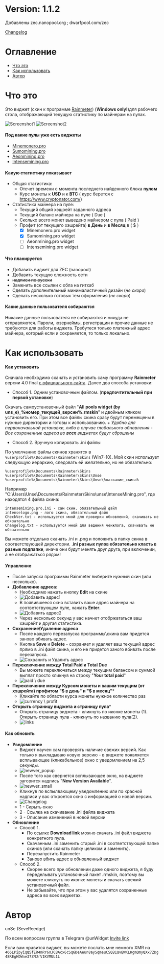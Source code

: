 # Version: 1.1.2
Добавлены zec.nanopool.org ; dwarfpool.com/zec

[Changelog](https://github.com/Unse/unWidget-miner-stats/blob/master/Changelog.md)
# Оглавление
- [Что это](#Что-это)
- [Как использовать](#Как-использовать)
- [Автор](#Автор)
# Что это
Это виджет (скин к программе [Rainmeter](https://www.rainmeter.net/)) (**Windows only!**)для рабочего стола, отображающий текущую статистику по майнерам на пулах.

![Screenshot1](https://raw.githubusercontent.com/Unse/unWidget-miner-stats/master/ScreenShots/bgsolid-0-bgblack.png)
![Screenshot2](https://raw.githubusercontent.com/Unse/unWidget-miner-stats/master/ScreenShots/bgsolid-100-bgwhite.png)

#### Под какие пулы уже есть виджеты

* [Minemonero.pro](https://minemonero.pro)
* [Sumomining.pro](https://Sumomining.pro)
* [Aeonmining.pro](https://Aeonmining.pro)
* [Intensemining.pro](https://Intensemining.pro)

#### Какую статистику показывает

- Общая статистика:
  - Отсчет времени с момента последнего найденного блока **пулом**
  - Курс монеты к **USD** и к **BTC** ( курс берется с https://www.cryptonator.com/)
- Статистика майнера на пуле:
  - Текущий общий хэшрейт заданного адреса
  - Текущий баланс майнера на пуле ( Due )
  - Сколько всего монет выведено майнером с пула ( Paid )
  - Профит (от текущего хэшрейта) **в День** и **в Месяц** в ( $ )
    - [x] Minemonero.pro widget
    - [x] Sumomining.pro widget
    - [ ] Aeonmining.pro widget
    - [ ] Intensemining.pro widget

#### Что планируется

- Добавить виджет для ZEC (nanopool)
- Добавить текущую сложность сети
- ~~надписи по русски~~
- Заменить все ссылки с обла на гитхаб
- Сделать дополнительный минималистичный дизайн (_не скоро_)
- Сделать несколько готовых тем оформления (_не скоро_)

#### Какие данные пользователя собираются

Никакие данные пользователя не собираются и никуда не отправляются. Пароли, юзернеймы, регистрации и прочие данные не требуются для работы виджета. Требутеся только платежный адрес майнера, который если и сохраняется, то только локально.

# Как использовать

#### Как установить
Сначала необходимо скачать и установить саму программу **Rainmeter** версии 4.0 final [с официального сайта](https://www.rainmeter.net/).
Далее два способа установки:
- Способ 1. Одним установочным файлом. (**предпочтительный при первой установке**)

Скачать самоустановочный файл "**All pools widget (by uns\_e)\_%номер_текущей_версии%.rmskin**" и двойным кликом установить его. При этом все файлы скина сразу будут перемещены в нужные директории и готовы к использованию.
_\+ Удобно для первоначальной установки, либо в случае глобального обновления_
_\- Все сохраненные адреса во **всех** виджетах будут сброшены_
- Способ 2. Вручную копировать .ini файлы

По умолчанию файлы скинов хранятся в `%userprofile%\Documents\Rainmeter\Skins` (Win7-10). Мой скин использует следующую иерархию, следовать ей желательно, но не обязательно:
```
%userprofile%\Documents\Rainmeter\Skins
%userprofile%\Documents\Rainmeter\Skins\Unse
%userprofile%\Documents\Rainmeter\Skins\Unse\%название_скина%
```
Например "C:\Users\Unse\Documents\Rainmeter\Skins\unse\IntenseMining.pro\", где находятся 4 файла скина:
```
intensemining.pro.ini - сам скин, обязательный файл
intenselogo.png - лого скина, обязательный файл
CheckVer.txt - используется мной для проверки обновлений, скачивать не обязательно
Changelog.txt - используется мной для ведения ченжлога, скачивать не обязательно
```
Вы можете отдельно скачать .ini и .png и положить в папку скина в соответствующей директории.
**.ini разных пулов обязательно класть в разные подпапки**, иначе они будут менять друг друга, при включении, а не отображаться рядом!

#### Управление
- После запуска программы Rainmeter выберите нужный скин (или несколько).
- **Добавление адреса:**
  - Необходимо нажать кнопку **Edit** на скине
  - ![Добавить адрес1](https://raw.githubusercontent.com/Unse/unWidget-miner-stats/master/ScreenShots/add_addr1.png)
  - В появившееся окно вставить ваше адрес майнера на соответствующем пуле, нажать **Enter**.
  - ![Добавить адрес2](https://raw.githubusercontent.com/Unse/unWidget-miner-stats/master/ScreenShots/add_addr2.png)
  - Через несколько секунд у вас начнет отобржататься ваш хэшрейт и другая статистика.
- **Сохранение\Удаление адреса**
  - После каждого перезапуска программы\скина вам придется заново вбивать адрес. 
  - Кнопка **Save** и **Delete** - сохраняет и удаляет ваш текущий адрес прямо в .ini файл скина, и его не придется заного вбивать после перезапуска.
  - ![Сохранить и Удалить адрес](https://raw.githubusercontent.com/Unse/unWidget-miner-stats/master/ScreenShots/save_del_addr.png)
- **Переключение между Total Paid и Total Due**
  - Вы можете переключаться между текущим балансом и суммой выплат просто кликнув на строку "**Your total paid**"
  - ![paid \ due](https://raw.githubusercontent.com/Unse/unWidget-miner-stats/master/ScreenShots/paid_due.png)
- **Переключение между Курсом монеты и вашим текущим (от хэшрейта) профитом "$ в день" и "$ в месяц"***
  - Кликайте по области курса монеты нужное количество раз
  - ![currency \ profit](https://raw.githubusercontent.com/Unse/unWidget-miner-stats/master/ScreenShots/currency_profit.png)
- **Открыть страницу виджета и страницу пула***
  - Открыть страницу виджета - кликнуть по иконке монеты (1). Открыть страницу пула - кликнуть по названию пула(2).
  - ![links](https://raw.githubusercontent.com/Unse/unWidget-miner-stats/master/ScreenShots/links.png)

#### Как обновить
- **Уведомление**
  - Виджет научен сам проверять наличие свежих версий. Как только я выкладываю новую версию - в виджете появляется всплывающее (кликабельное) окно с уведомлением на 2,5 секунды.
  - ![newver_popup](https://raw.githubusercontent.com/Unse/unWidget-miner-stats/master/ScreenShots/newver_popup.png)
  - После того как свернется всплывающее окно, на виджете загорится надпись "**New Version Available**".
  - ![newver_small](https://raw.githubusercontent.com/Unse/unWidget-miner-stats/master/ScreenShots/newver_small.png)
  - Кликнув по вспылвающему уведомлению или по красной надписи у вас откроется окно с информацией о новой версии.
  - ![Changelog](https://raw.githubusercontent.com/Unse/unWidget-miner-stats/master/ScreenShots/changelog.png)
  - 1 - Скрыть окно
  - 2 - Ссылка на скачивание .ini файла виджета
  - 3 - Описание изменений в новой версии
- **Обновление**
  - Способ 1.
    - По ссылке **Download link** можно скачать .ini файл виджета конкретного пула.
    - Скачанным .ini заменить старый .ini в соответствующей папке скинов (или скачать папку целиком и заменить).
    - Перезапустить Rainmeter
    - Заново вбить адрес в обновленный виджет
  - Способ 2.
    - Скорее всего при обновлении даже одного виджета, я буду переделывать установочный пакет .rmskin, поэтому вы можете кликнуть по иконке монеты и скачать свежий установочный файл.
    - Не забывайте, что при этом у вас удалятся сохраненные адреса во всех виджетах.
# Автор
unSe (SeveReedge)

По всем вопросам группа в Telegram @unWidget [Invite link](https://t.me/unWidget)

Если вам нравится виджет, вы можете послать мне немного XMR на `466LPipyiqQ5fER4mRY6XJCBAcx6cSq6DeAeun8aySqmeuCSQB1QvBWKLKgmQmyQXx7ZDg48REgHDWne37ZNJrV1KVMUL1L`
